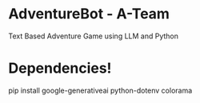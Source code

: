 # AdventureBot - A-Team

Text Based Adventure Game using LLM and Python


# Dependencies!

pip install google-generativeai python-dotenv colorama
